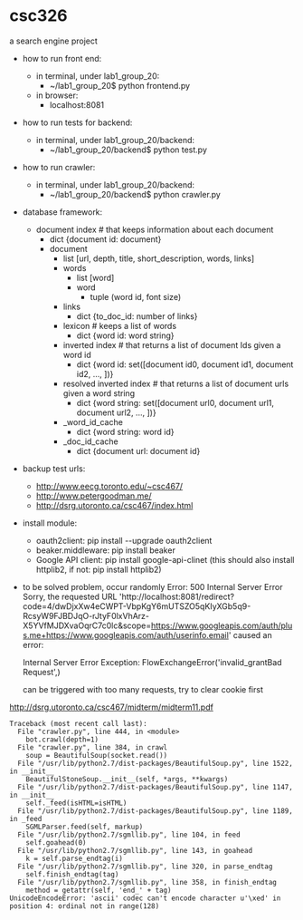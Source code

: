 # csc326

a search engine project

* how to run front end:
  * in terminal, under lab1_group_20:
    * ~/lab1_group_20$ python frontend.py
  * in browser:
    * localhost:8081

* how to run tests for backend:
  * in terminal, under lab1_group_20/backend:
    * ~/lab1_group_20/backend$ python test.py

* how to run crawler:
  * in terminal, under lab1_group_20/backend:
    * ~/lab1_group_20/backend$ python crawler.py

* database framework:
  * document index # that keeps information about each document
    * dict {document id: document}
    * document
      * list [url, depth, title, short_description, words, links]
      * words
        * list [word]
        * word
          * tuple (word id, font size)
      * links
        * dict {to_doc_id: number of links}
      * lexicon # keeps a list of words
        * dict {word id: word string}
      * inverted index # that returns a list of document Ids given a word id
        * dict {word id: set([document id0, document id1, document id2, ..., ])}
      * resolved inverted index # that returns a list of document urls given a word string
        * dict {word string: set([document url0, document url1, document url2, ..., ])}
      * _word_id_cache
        * dict {word string: word id}
      * _doc_id_cache
        * dict {document url: document id}

* backup test urls:
  * http://www.eecg.toronto.edu/~csc467/
  * http://www.petergoodman.me/
  * http://dsrg.utoronto.ca/csc467/index.html

* install module:
  * oauth2client: pip install --upgrade oauth2client
  * beaker.middleware: pip install beaker
  * Google API client: pip install google-api-clinet (this should also install    httplib2, if not: pip install httplib2)

* to be solved problem, occur randomly
  Error: 500 Internal Server Error
  Sorry, the requested URL 'http://localhost:8081/redirect?code=4/dwDjxXw4eCWPT-VbpKgY6mUTSZO5qKIyXGb5q9-RcsyW9FJBDJqO-rJtyF0lxVhArz-X5YVfMJDXvaOqrC7c0lc&scope=https://www.googleapis.com/auth/plus.me+https://www.googleapis.com/auth/userinfo.email' caused an error:

  Internal Server Error
  Exception:
  FlowExchangeError('invalid_grantBad Request',)

  can be triggered with too many requests, try to clear cookie first 


http://dsrg.utoronto.ca/csc467/midterm/midterm11.pdf
    
    Traceback (most recent call last):
      File "crawler.py", line 444, in <module>
        bot.crawl(depth=1)
      File "crawler.py", line 384, in crawl
        soup = BeautifulSoup(socket.read())
      File "/usr/lib/python2.7/dist-packages/BeautifulSoup.py", line 1522, in __init__
        BeautifulStoneSoup.__init__(self, *args, **kwargs)
      File "/usr/lib/python2.7/dist-packages/BeautifulSoup.py", line 1147, in __init__
        self._feed(isHTML=isHTML)
      File "/usr/lib/python2.7/dist-packages/BeautifulSoup.py", line 1189, in _feed
        SGMLParser.feed(self, markup)
      File "/usr/lib/python2.7/sgmllib.py", line 104, in feed
        self.goahead(0)
      File "/usr/lib/python2.7/sgmllib.py", line 143, in goahead
        k = self.parse_endtag(i)
      File "/usr/lib/python2.7/sgmllib.py", line 320, in parse_endtag
        self.finish_endtag(tag)
      File "/usr/lib/python2.7/sgmllib.py", line 358, in finish_endtag
        method = getattr(self, 'end_' + tag)
    UnicodeEncodeError: 'ascii' codec can't encode character u'\xed' in position 4: ordinal not in range(128)